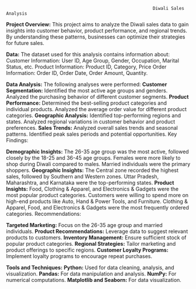                                                             Diwali Sales Analysis
**Project Overview:**
This project aims to analyze the Diwali sales data to gain insights into customer behavior, product performance, and regional trends. By understanding these patterns, businesses can optimize their strategies for future sales.

**Data:**
The dataset used for this analysis contains information about:
Customer Information: User ID, Age Group, Gender, Occupation, Marital Status, etc.
Product Information: Product ID, Category, Price
Order Information: Order ID, Order Date, Order Amount, Quantity.

**Data Analysis:**
The following analyses were performed:
**Customer Segmentation:**
Identified the most active age groups and genders.
Analyzed the purchasing behavior of different customer segments.
**Product Performance:**
Determined the best-selling product categories and individual products.
Analyzed the average order value for different product categories.
**Geographic Analysis:**
Identified top-performing regions and states.
Analyzed regional variations in customer behavior and product preferences.
**Sales Trends:**
Analyzed overall sales trends and seasonal patterns.
Identified peak sales periods and potential opportunities.
Key Findings:

**Demographic Insights:**
The 26-35 age group was the most active, followed closely by the 18-25 and 36-45 age groups.
Females were more likely to shop during Diwali compared to males.
Married individuals were the primary shoppers.
**Geographic Insights:**
The Central zone recorded the highest sales, followed by Southern and Western zones.
Uttar Pradesh, Maharashtra, and Karnataka were the top-performing states.
**Product Insights:**
Food, Clothing & Apparel, and Electronics & Gadgets were the most popular product categories.
Customers were willing to spend more on high-end products like Auto, Hand & Power Tools, and Furniture.
Clothing & Apparel, Food, and Electronics & Gadgets were the most frequently ordered categories.
Recommendations:

**Targeted Marketing:** Focus on the 26-35 age group and married individuals.
**Product Recommendations:** Leverage data to suggest relevant products to customers.
**Inventory Management:** Ensure sufficient stock of popular product categories.
**Regional Strategies:**  Tailor marketing and product offerings to specific regions.
**Customer Loyalty Programs:** Implement loyalty programs to encourage repeat purchases.

**Tools and Techniques:**
**Python:** Used for data cleaning, analysis, and visualization.
**Pandas:** For data manipulation and analysis.
**NumPy:** For numerical computations.
**Matplotlib and Seaborn:** For data visualization.

 
